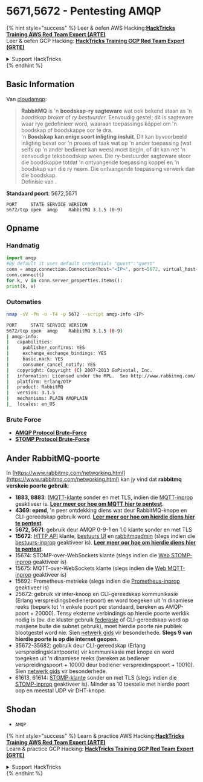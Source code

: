 # 5671,5672 - Pentesting AMQP

{% hint style="success" %}
Leer & oefen AWS Hacking:<img src="/.gitbook/assets/arte.png" alt="" data-size="line">[**HackTricks Training AWS Red Team Expert (ARTE)**](https://training.hacktricks.xyz/courses/arte)<img src="/.gitbook/assets/arte.png" alt="" data-size="line">\
Leer & oefen GCP Hacking: <img src="/.gitbook/assets/grte.png" alt="" data-size="line">[**HackTricks Training GCP Red Team Expert (GRTE)**<img src="/.gitbook/assets/grte.png" alt="" data-size="line">](https://training.hacktricks.xyz/courses/grte)

<details>

<summary>Support HackTricks</summary>

* Kyk na die [**subskripsie planne**](https://github.com/sponsors/carlospolop)!
* **Sluit aan by die** 💬 [**Discord groep**](https://discord.gg/hRep4RUj7f) of die [**telegram groep**](https://t.me/peass) of **volg** ons op **Twitter** 🐦 [**@hacktricks\_live**](https://twitter.com/hacktricks\_live)**.**
* **Deel hacking truuks deur PRs in te dien na die** [**HackTricks**](https://github.com/carlospolop/hacktricks) en [**HackTricks Cloud**](https://github.com/carlospolop/hacktricks-cloud) github repos.

</details>
{% endhint %}

## Basic Information

Van [cloudamqp](https://www.cloudamqp.com/blog/2015-05-18-part1-rabbitmq-for-beginners-what-is-rabbitmq.html):

> **RabbitMQ** is 'n **boodskap-ry sagteware** wat ook bekend staan as 'n _boodskap broker_ of _ry bestuurder._ Eenvoudig gestel; dit is sagteware waar rye gedefinieer word, waaraan toepassings koppel om 'n boodskap of boodskappe oor te dra.\
> 'n **Boodskap kan enige soort inligting insluit**. Dit kan byvoorbeeld inligting bevat oor 'n proses of taak wat op 'n ander toepassing (wat selfs op 'n ander bediener kan wees) moet begin, of dit kan net 'n eenvoudige teksboodskap wees. Die ry-bestuurder sagteware stoor die boodskappe totdat 'n ontvangende toepassing koppel en 'n boodskap van die ry neem. Die ontvangende toepassing verwerk dan die boodskap.\
Definisie van .

**Standaard poort**: 5672,5671
```
PORT     STATE SERVICE VERSION
5672/tcp open  amqp    RabbitMQ 3.1.5 (0-9)
```
## Opname

### Handmatig
```python
import amqp
#By default it uses default credentials "guest":"guest"
conn = amqp.connection.Connection(host="<IP>", port=5672, virtual_host="/")
conn.connect()
for k, v in conn.server_properties.items():
print(k, v)
```
### Outomaties
```bash
nmap -sV -Pn -n -T4 -p 5672 --script amqp-info <IP>

PORT     STATE SERVICE VERSION
5672/tcp open  amqp    RabbitMQ 3.1.5 (0-9)
| amqp-info:
|   capabilities:
|     publisher_confirms: YES
|     exchange_exchange_bindings: YES
|     basic.nack: YES
|     consumer_cancel_notify: YES
|   copyright: Copyright (C) 2007-2013 GoPivotal, Inc.
|   information: Licensed under the MPL.  See http://www.rabbitmq.com/
|   platform: Erlang/OTP
|   product: RabbitMQ
|   version: 3.1.5
|   mechanisms: PLAIN AMQPLAIN
|_  locales: en_US
```
### Brute Force

* [**AMQP Protocol Brute-Force**](../generic-methodologies-and-resources/brute-force.md#amqp-activemq-rabbitmq-qpid-joram-and-solace)
* [**STOMP Protocol Brute-Force**](../generic-methodologies-and-resources/brute-force.md#stomp-activemq-rabbitmq-hornetq-and-openmq)

## Ander RabbitMQ-poorte

In [https://www.rabbitmq.com/networking.html](https://www.rabbitmq.com/networking.html) kan jy vind dat **rabbitmq verskeie poorte gebruik**:

* **1883, 8883**: ([MQTT-klante](http://mqtt.org) sonder en met TLS, indien die [MQTT-inprop](https://www.rabbitmq.com/mqtt.html) geaktiveer is. [**Leer meer oor hoe om MQTT hier te pentest**](1883-pentesting-mqtt-mosquitto.md).
* **4369: epmd**, 'n peer ontdekking diens wat deur RabbitMQ-knope en CLI-gereedskap gebruik word. [**Leer meer oor hoe om hierdie diens hier te pentest**](4369-pentesting-erlang-port-mapper-daemon-epmd.md).
* **5672, 5671**: gebruik deur AMQP 0-9-1 en 1.0 klante sonder en met TLS
* **15672**: [HTTP API](https://www.rabbitmq.com/management.html) klante, [bestuurs UI](https://www.rabbitmq.com/management.html) en [rabbitmqadmin](https://www.rabbitmq.com/management-cli.html) (slegs indien die [bestuurs-inprop](https://www.rabbitmq.com/management.html) geaktiveer is). [**Leer meer oor hoe om hierdie diens hier te pentest**](15672-pentesting-rabbitmq-management.md).
* 15674: STOMP-over-WebSockets klante (slegs indien die [Web STOMP-inprop](https://www.rabbitmq.com/web-stomp.html) geaktiveer is)
* 15675: MQTT-over-WebSockets klante (slegs indien die [Web MQTT-inprop](https://www.rabbitmq.com/web-mqtt.html) geaktiveer is)
* 15692: Prometheus-metrieke (slegs indien die [Prometheus-inprop](https://www.rabbitmq.com/prometheus.html) geaktiveer is)
* 25672: gebruik vir inter-knoop en CLI-gereedskap kommunikasie (Erlang verspreidingsbedienerpoort) en word toegeken uit 'n dinamiese reeks (beperk tot 'n enkele poort per standaard, bereken as AMQP-poort + 20000). Tensy eksterne verbindings op hierdie poorte werklik nodig is (bv. die kluster gebruik [federasie](https://www.rabbitmq.com/federation.html) of CLI-gereedskap word op masjiene buite die subnet gebruik), moet hierdie poorte nie publiek blootgestel word nie. Sien [netwerk gids](https://www.rabbitmq.com/networking.html) vir besonderhede. **Slegs 9 van hierdie poorte is op die internet geopen**.
* 35672-35682: gebruik deur CLI-gereedskap (Erlang verspreidingsklantpoorte) vir kommunikasie met knope en word toegeken uit 'n dinamiese reeks (bereken as bediener verspreidingspoort + 10000 deur bediener verspreidingspoort + 10010). Sien [netwerk gids](https://www.rabbitmq.com/networking.html) vir besonderhede.
* 61613, 61614: [STOMP-klante](https://stomp.github.io/stomp-specification-1.2.html) sonder en met TLS (slegs indien die [STOMP-inprop](https://www.rabbitmq.com/stomp.html) geaktiveer is). Minder as 10 toestelle met hierdie poort oop en meestal UDP vir DHT-knope.

## Shodan

* `AMQP`

{% hint style="success" %}
Learn & practice AWS Hacking:<img src="/.gitbook/assets/arte.png" alt="" data-size="line">[**HackTricks Training AWS Red Team Expert (ARTE)**](https://training.hacktricks.xyz/courses/arte)<img src="/.gitbook/assets/arte.png" alt="" data-size="line">\
Learn & practice GCP Hacking: <img src="/.gitbook/assets/grte.png" alt="" data-size="line">[**HackTricks Training GCP Red Team Expert (GRTE)**<img src="/.gitbook/assets/grte.png" alt="" data-size="line">](https://training.hacktricks.xyz/courses/grte)

<details>

<summary>Support HackTricks</summary>

* Check the [**subscription plans**](https://github.com/sponsors/carlospolop)!
* **Join the** 💬 [**Discord group**](https://discord.gg/hRep4RUj7f) or the [**telegram group**](https://t.me/peass) or **follow** us on **Twitter** 🐦 [**@hacktricks\_live**](https://twitter.com/hacktricks\_live)**.**
* **Share hacking tricks by submitting PRs to the** [**HackTricks**](https://github.com/carlospolop/hacktricks) and [**HackTricks Cloud**](https://github.com/carlospolop/hacktricks-cloud) github repos.

</details>
{% endhint %}
